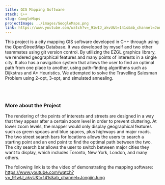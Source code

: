 ```yaml
---
title: GIS Mapping Software
stack: C++
slug: GoogleMaps
projectImage: ../images/GoogleMaps.png
link: https://www.youtube.com/watch?v=_91wIJ_akvU&t=141s&ab_channel=JongjinJung
---
```


This project is a city mapping GIS software developed in C++ through using the OpenStreetMap Database. It was developed by myself and two other teammates using git version control. By utilizing the EZGL graphics library, we rendered geographical features and many points of interests in a single city. It also has a navigation system that allows the user to find an optimal path from one place to another, using path-finding algorithms such as Dijkstras and A* Heuristics. We attempted to solve the Travelling Salesman Problem using 2-opt, 3-opt, and simulated annealing.

<br/><br/>

### More about the Project

The rendering of the points of interests and streets are designed in a way that they appear after a certain zoom level in order to prevent cluttering. At lower zoom levels, the mapper would only display geographical features such as green spcaes and blue spaces, plus highways and major roads. The two street search bars for locations allows the users to search a starting point and an end point to find the optimal path between the two. The city search bar allows the user to switch between major cities they want to display, which includes Toronto, New York, London, and many others. 

The following link is to the video of demonstrating the mapping software: https://www.youtube.com/watch?v=_91wIJ_akvU&t=141s&ab_channel=JongjinJung